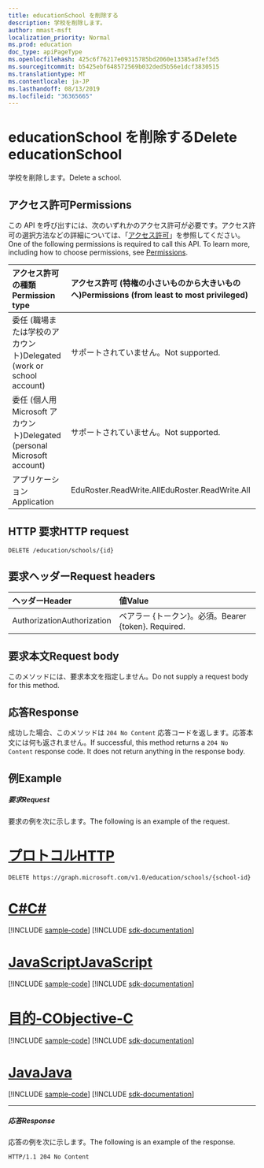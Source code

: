 ```yaml
---
title: educationSchool を削除する
description: 学校を削除します。
author: mmast-msft
localization_priority: Normal
ms.prod: education
doc_type: apiPageType
ms.openlocfilehash: 425c6f76217e09315785bd2060e13385ad7ef3d5
ms.sourcegitcommit: b5425ebf648572569b032ded5b56e1dcf3830515
ms.translationtype: MT
ms.contentlocale: ja-JP
ms.lasthandoff: 08/13/2019
ms.locfileid: "36365665"
---
```

# <a name="delete-educationschool"></a><span data-ttu-id="3247f-103">educationSchool を削除する</span><span class="sxs-lookup"><span data-stu-id="3247f-103">Delete educationSchool</span></span>

<span data-ttu-id="3247f-104">学校を削除します。</span><span class="sxs-lookup"><span data-stu-id="3247f-104">Delete a school.</span></span>

## <a name="permissions"></a><span data-ttu-id="3247f-105">アクセス許可</span><span class="sxs-lookup"><span data-stu-id="3247f-105">Permissions</span></span>
<span data-ttu-id="3247f-p101">この API を呼び出すには、次のいずれかのアクセス許可が必要です。アクセス許可の選択方法などの詳細については、「[アクセス許可](/graph/permissions-reference)」を参照してください。</span><span class="sxs-lookup"><span data-stu-id="3247f-p101">One of the following permissions is required to call this API. To learn more, including how to choose permissions, see [Permissions](/graph/permissions-reference).</span></span>

|<span data-ttu-id="3247f-108">アクセス許可の種類</span><span class="sxs-lookup"><span data-stu-id="3247f-108">Permission type</span></span>      | <span data-ttu-id="3247f-109">アクセス許可 (特権の小さいものから大きいものへ)</span><span class="sxs-lookup"><span data-stu-id="3247f-109">Permissions (from least to most privileged)</span></span>              |
|:--------------------|:---------------------------------------------------------|
|<span data-ttu-id="3247f-110">委任 (職場または学校のアカウント)</span><span class="sxs-lookup"><span data-stu-id="3247f-110">Delegated (work or school account)</span></span> |  <span data-ttu-id="3247f-111">サポートされていません。</span><span class="sxs-lookup"><span data-stu-id="3247f-111">Not supported.</span></span>  |
|<span data-ttu-id="3247f-112">委任 (個人用 Microsoft アカウント)</span><span class="sxs-lookup"><span data-stu-id="3247f-112">Delegated (personal Microsoft account)</span></span> |  <span data-ttu-id="3247f-113">サポートされていません。</span><span class="sxs-lookup"><span data-stu-id="3247f-113">Not supported.</span></span>  |
|<span data-ttu-id="3247f-114">アプリケーション</span><span class="sxs-lookup"><span data-stu-id="3247f-114">Application</span></span> | <span data-ttu-id="3247f-115">EduRoster.ReadWrite.All</span><span class="sxs-lookup"><span data-stu-id="3247f-115">EduRoster.ReadWrite.All</span></span> | 

## <a name="http-request"></a><span data-ttu-id="3247f-116">HTTP 要求</span><span class="sxs-lookup"><span data-stu-id="3247f-116">HTTP request</span></span>
<!-- { "blockType": "ignored" } -->
```http
DELETE /education/schools/{id}
```
## <a name="request-headers"></a><span data-ttu-id="3247f-117">要求ヘッダー</span><span class="sxs-lookup"><span data-stu-id="3247f-117">Request headers</span></span>
| <span data-ttu-id="3247f-118">ヘッダー</span><span class="sxs-lookup"><span data-stu-id="3247f-118">Header</span></span>       | <span data-ttu-id="3247f-119">値</span><span class="sxs-lookup"><span data-stu-id="3247f-119">Value</span></span> |
|:---------------|:--------|
| <span data-ttu-id="3247f-120">Authorization</span><span class="sxs-lookup"><span data-stu-id="3247f-120">Authorization</span></span>  | <span data-ttu-id="3247f-p102">ベアラー {トークン}。必須。</span><span class="sxs-lookup"><span data-stu-id="3247f-p102">Bearer {token}. Required.</span></span>  |

## <a name="request-body"></a><span data-ttu-id="3247f-123">要求本文</span><span class="sxs-lookup"><span data-stu-id="3247f-123">Request body</span></span>
<span data-ttu-id="3247f-124">このメソッドには、要求本文を指定しません。</span><span class="sxs-lookup"><span data-stu-id="3247f-124">Do not supply a request body for this method.</span></span>


## <a name="response"></a><span data-ttu-id="3247f-125">応答</span><span class="sxs-lookup"><span data-stu-id="3247f-125">Response</span></span>
<span data-ttu-id="3247f-p103">成功した場合、このメソッドは `204 No Content` 応答コードを返します。応答本文には何も返されません。</span><span class="sxs-lookup"><span data-stu-id="3247f-p103">If successful, this method returns a `204 No Content` response code. It does not return anything in the response body.</span></span>

## <a name="example"></a><span data-ttu-id="3247f-128">例</span><span class="sxs-lookup"><span data-stu-id="3247f-128">Example</span></span>
##### <a name="request"></a><span data-ttu-id="3247f-129">要求</span><span class="sxs-lookup"><span data-stu-id="3247f-129">Request</span></span>
<span data-ttu-id="3247f-130">要求の例を次に示します。</span><span class="sxs-lookup"><span data-stu-id="3247f-130">The following is an example of the request.</span></span>

# <a name="httptabhttp"></a>[<span data-ttu-id="3247f-131">プロトコル</span><span class="sxs-lookup"><span data-stu-id="3247f-131">HTTP</span></span>](#tab/http)
<!-- {
  "blockType": "request",
  "name": "delete_educationschool"
}-->
```http
DELETE https://graph.microsoft.com/v1.0/education/schools/{school-id}
```
# <a name="ctabcsharp"></a>[<span data-ttu-id="3247f-132">C#</span><span class="sxs-lookup"><span data-stu-id="3247f-132">C#</span></span>](#tab/csharp)
[!INCLUDE [sample-code](../includes/snippets/csharp/delete-educationschool-csharp-snippets.md)]
[!INCLUDE [sdk-documentation](../includes/snippets/snippets-sdk-documentation-link.md)]

# <a name="javascripttabjavascript"></a>[<span data-ttu-id="3247f-133">JavaScript</span><span class="sxs-lookup"><span data-stu-id="3247f-133">JavaScript</span></span>](#tab/javascript)
[!INCLUDE [sample-code](../includes/snippets/javascript/delete-educationschool-javascript-snippets.md)]
[!INCLUDE [sdk-documentation](../includes/snippets/snippets-sdk-documentation-link.md)]

# <a name="objective-ctabobjc"></a>[<span data-ttu-id="3247f-134">目的-C</span><span class="sxs-lookup"><span data-stu-id="3247f-134">Objective-C</span></span>](#tab/objc)
[!INCLUDE [sample-code](../includes/snippets/objc/delete-educationschool-objc-snippets.md)]
[!INCLUDE [sdk-documentation](../includes/snippets/snippets-sdk-documentation-link.md)]

# <a name="javatabjava"></a>[<span data-ttu-id="3247f-135">Java</span><span class="sxs-lookup"><span data-stu-id="3247f-135">Java</span></span>](#tab/java)
[!INCLUDE [sample-code](../includes/snippets/java/delete-educationschool-java-snippets.md)]
[!INCLUDE [sdk-documentation](../includes/snippets/snippets-sdk-documentation-link.md)]

---

##### <a name="response"></a><span data-ttu-id="3247f-136">応答</span><span class="sxs-lookup"><span data-stu-id="3247f-136">Response</span></span>
<span data-ttu-id="3247f-137">応答の例を次に示します。</span><span class="sxs-lookup"><span data-stu-id="3247f-137">The following is an example of the response.</span></span> 

<!-- {
  "blockType": "response",
  "truncated": true
} -->
```http
HTTP/1.1 204 No Content
```

<!-- uuid: 8fcb5dbc-d5aa-4681-8e31-b001d5168d79
2015-10-25 14:57:30 UTC -->
<!-- {
  "type": "#page.annotation",
  "description": "Delete educationSchool",
  "keywords": "",
  "section": "documentation",
  "tocPath": "",
  "suppressions": [
  ]
}-->
